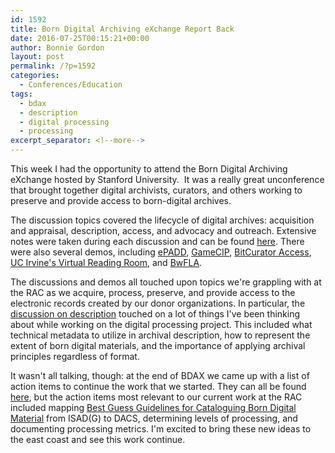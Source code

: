 ```yaml
---
id: 1592
title: Born Digital Archiving eXchange Report Back
date: 2016-07-25T00:15:21+00:00
author: Bonnie Gordon
layout: post
permalink: /?p=1592
categories:
  - Conferences/Education
tags:
  - bdax
  - description
  - digital processing
  - processing
excerpt_separator: <!--more-->
---
```

This week I had the opportunity to attend the Born Digital Archiving eXchange hosted by Stanford University.  It was a really great unconference that brought together digital archivists, curators, and others working to preserve and provide access to born-digital archives.<!--more-->

The discussion topics covered the lifecycle of digital archives: acquisition and appraisal, description, access, and advocacy and outreach. Extensive notes were taken during each discussion and can be found [here](https://drive.google.com/folderview?id=0By4GpQlPYswAbDJHLUsxcXZPOUk&usp=sharing). There were also several demos, including [ePADD](https://library.stanford.edu/projects/epadd), [GameCIP](https://gamecip.soe.ucsc.edu/), [BitCurator Access](http://access.bitcurator.net/index.php?title=Main_Page), [UC Irvine's Virtual Reading Room](https://saaers.wordpress.com/2016/02/11/born-digital-and-in-the-virtual-reading-room/), and [BwFLA](http://bw-fla.uni-freiburg.de).

The discussions and demos all touched upon topics we're grappling with at the RAC as we acquire, process, preserve, and provide access to the electronic records created by our donor organizations. In particular, the [discussion on description](https://docs.google.com/document/d/1h4OdYSlKWzYbyc7QBIawN-9ErboDN3hLAIdgkv1MyKk/edit) touched on a lot of things I've been thinking about while working on the digital processing project. This included what technical metadata to utilize in archival description, how to represent the extent of born digital materials, and the importance of applying archival principles regardless of format.

It wasn't all talking, though: at the end of BDAX we came up with a list of action items to continue the work that we started. They can all be found [here](https://docs.google.com/spreadsheets/d/1MoPp6z2IbHvXjkpUfz-MhnfhvSNz1tea0rI82fa3N5Q/edit#gid=0), but the action items most relevant to our current work at the RAC included mapping [Best Guess Guidelines for Cataloguing Born Digital Material](http://www.archives.org.uk/images/Data_Standards/Best_Guess_Guidelines_v1.0_160325.pdf) from ISAD(G) to DACS, determining levels of processing, and documenting processing metrics. I'm excited to bring these new ideas to the east coast and see this work continue.
